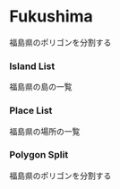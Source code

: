 Fukushima
===============

福島県のポリゴンを分割する

### Island List

福島県の島の一覧

### Place List

福島県の場所の一覧

### Polygon Split

福島県のポリゴンを分割する
